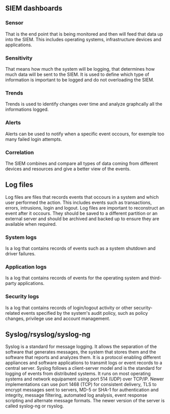 ## SIEM dashboards
### Sensor
That is the end point that is being monitored and then will feed that data up into the SIEM. This includes operating systems, infrastructure devices and applications.
### Sensitivity
That means how much the system will be logging, that determines how much data will be sent to the SIEM. It is used to define which type of information is important to be logged and do not overloading the SIEM.
### Trends
Trends is used to identify changes over time and analyze graphcally all the informations logged.
### Alerts
Alerts can be used to notify when a specific event occours, for exemple too many failed login attempts.
### Correlation
The SIEM combines and compare all types of data coming from different devices and resources and give a better view of the events.

## Log files
Log files are files that records events that occours in a system and which user performed the action. This includes events such as transactions, errors, intrusions, login and logout. Log files are important to reconstruct an event after it occours. They should be saved to a different partition or an external server and should be archived and backed up to ensure they are available when required.
### System logs
Is a log that contains records of events such as a system shutdown and driver failures.
### Application logs
Is a log that contains records of events for the operating system and third-party applications.
### Security logs
Is a log that contains records of login/logout activity or other security-related events specified by the system's audit policy, such as policy changes, privilege use and account management.

## Syslog/rsyslog/syslog-ng
Syslog is a standard for message logging. It allows the separation of the software that generates messages, the system that stores them and the software that reports and analyzes them. It is a protocol enabling different appliances and software applications to transmit logs or event records to a central server. Syslog follows a client-server model and is the standard for logging of events from distributed systems. It runs on most operating systems and network equipament using port 514 (UDP) over TCP/IP. Newer implementations can use ṕort 1468 (TCP) for consistent delivery, TLS to encrypt messages sent to servers, MD-5 or SHA-1 for authentication and integrity, message filtering, automated log analysis, event response scripting and alternate message formats. The newer version of the server is called syslog-ng or rsyslog.
